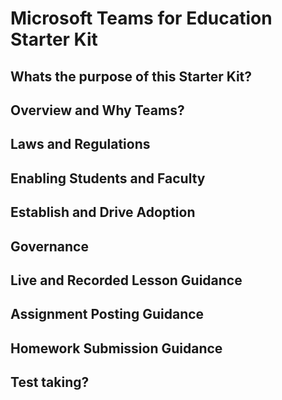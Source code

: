 # Microsoft Teams for Education Starter Kit

## Whats the purpose  of this Starter Kit?

## Overview and Why Teams?

## Laws and Regulations

## Enabling Students and Faculty

## Establish and Drive Adoption

## Governance 

## Live and Recorded Lesson Guidance

## Assignment Posting Guidance

## Homework Submission Guidance

## Test taking? 
